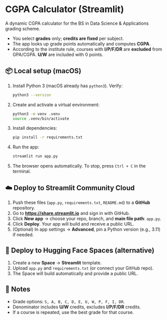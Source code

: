 
# CGPA Calculator (Streamlit)

A dynamic CGPA calculator for the BS in Data Science & Applications grading scheme.
- You select **grades** only; **credits are fixed** per subject.
- The app looks up grade points automatically and computes **CGPA**.
- According to the institute rule, courses with **I/P/F/DR** are **excluded** from GPA/CGPA. **U/W** are included with 0 points.

## 📦 Local setup (macOS)

1. Install Python 3 (macOS already has `python3`). Verify:
   ```bash
   python3 --version
   ```
2. Create and activate a virtual environment:
   ```bash
   python3 -m venv .venv
   source .venv/bin/activate
   ```
3. Install dependencies:
   ```bash
   pip install -r requirements.txt
   ```
4. Run the app:
   ```bash
   streamlit run app.py
   ```
5. The browser opens automatically. To stop, press `Ctrl + C` in the terminal.

## ☁️ Deploy to Streamlit Community Cloud

1. Push these files (`app.py`, `requirements.txt`, `README.md`) to a **GitHub** repository.
2. Go to **https://share.streamlit.io** and sign in with GitHub.
3. Click **New app** → choose your repo, branch, and **main file path**: `app.py`.
4. Click **Deploy**. Your app will build and receive a public URL.
5. (Optional) In app settings → **Advanced**, pin a Python version (e.g., 3.11) if needed.

## 🚀 Deploy to Hugging Face Spaces (alternative)

1. Create a new **Space** → **Streamlit** template.
2. Upload `app.py` and `requirements.txt` (or connect your GitHub repo).
3. The Space will build automatically and provide a public URL.

## 📝 Notes
- Grade options: `S, A, B, C, D, E, U, W, P, F, I, DR`.
- Denominator includes **U/W** credits, excludes **I/P/F/DR** credits.
- If a course is repeated, use the best grade for that course.

